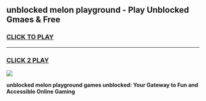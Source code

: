 
## unblocked melon playground - Play Unblocked Gmaes & Free
<h3>
<a href="https://news.freeplayer.one?title=unblocked_melon_playground&ref=23F">CLICK TO PLAY</a></h3>
<hr>

<h3>
<a href="https://news.freeplayer.one?title=unblocked_melon_playground&ref=23F">CLICK 2 PLAY</a>
  
</h3>

<a href="https://news.freeplayer.one?title=unblocked_melon_playground&ref=23F/"><img src="https://clearcache.store/games.png"></a>


**unblocked melon playground games unblocked: Your Gateway to Fun and Accessible Online Gaming**
